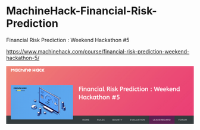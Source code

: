 # MachineHack-Financial-Risk-Prediction
Financial Risk Prediction : Weekend Hackathon #5

https://www.machinehack.com/course/financial-risk-prediction-weekend-hackathon-5/

<img src="image.png">
